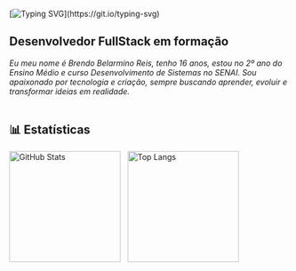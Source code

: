 [![Typing SVG](https://readme-typing-svg.herokuapp.com?font=Montserrat&size=40&pause=1000&color=9350B9&vCenter=true&width=530&height=40&lines=Ol%C3%A1+eu+sou+o+Brendo+Reis!)](https://git.io/typing-svg)
## Desenvolvedor FullStack em formação
*Eu meu nome é Brendo Belarmino Reis, tenho 16 anos, estou no 2º ano do Ensino Médio e curso Desenvolvimento de Sistemas no SENAI.
Sou apaixonado por tecnologia e criação, sempre buscando aprender, evoluir e transformar ideias em realidade.*
<br> </br>
## 📊 Estatísticas
<p>
  <img 
    align="left" 
    alt="GitHub Stats" 
    height="200" 
    style="padding-right: 10px;" 
    src="https://github-readme-stats.vercel.app/api?username=BrendoReisDev&show_icons=true&theme=tokyonight&include_all_commits=true&locale=pt-br&border_color=9a4eff&title_color=9a4eff&text_color=9a4eff&icon_color=9a4eff" 
  />

  <img 
    align="left" 
    alt="Top Langs" 
    height="200" 
    src="https://github-readme-stats.vercel.app/api/top-langs/?username=BrendoReisDev&theme=tokyonight&layout=compact&custom_title=Tecnologias&langs_count=9&border_color=9a4eff&title_color=9a4eff&text_color=9a4eff&icon_color=9a4eff" 
  />
</p>
